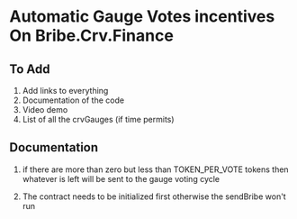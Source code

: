# Automatic Gauge Votes incentives On Bribe.Crv.Finance


## To Add
1. Add links to everything
2. Documentation of the code
3. Video demo
4. List of all the crvGauges (if time permits)


## Documentation
1. if there are more than zero but less than TOKEN_PER_VOTE tokens then whatever is left will be sent to the gauge voting cycle

2. The contract needs to be initialized first otherwise the sendBribe won't run